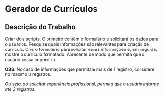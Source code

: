 # Gerador de Currículos

## Descrição do Trabalho

Criar dois scripts. O primeiro contém o formulário e solicitará os dados para o usuários.
Pesquise quais informações são relevantes para criação de currículo.
Crie o formulário para solicitar essas informações e, em seguida, mostre o currículo formatado.
Apresente de modo que permita que o usuário possa imprimi-lo.

**OBS**: No caso de informações que permitam mais de 1 registro, considere no máximo 3 registros.

*Ou seja, ao solicitar experiência profissional, permita que o usuário informe até 3 registros.*